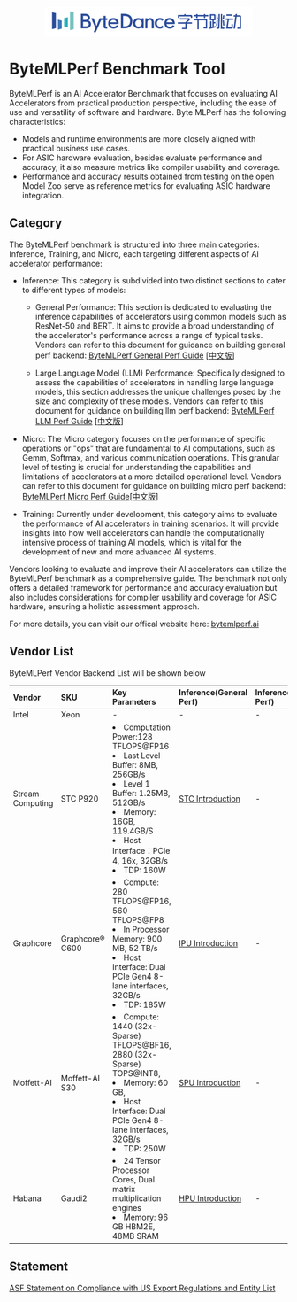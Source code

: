 <div align="center">
  <img src="docs/images/icon.png">
</div>


# ByteMLPerf Benchmark Tool
ByteMLPerf is an AI Accelerator Benchmark that focuses on evaluating AI Accelerators from practical production perspective, including the ease of use and versatility of software and hardware. Byte MLPerf has the following characteristics:
- Models and runtime environments are more closely aligned with practical business use cases.
- For ASIC hardware evaluation, besides evaluate performance and accuracy, it also measure metrics like compiler usability and coverage.
- Performance and accuracy results obtained from testing on the open Model Zoo serve as reference metrics for evaluating ASIC hardware integration.

## Category
The ByteMLPerf benchmark is structured into three main categories: Inference, Training, and Micro, each targeting different aspects of AI accelerator performance:

- Inference: This category is subdivided into two distinct sections to cater to different types of models:

  - General Performance: This section is dedicated to evaluating the inference capabilities of accelerators using common models such as ResNet-50 and BERT. It aims to provide a broad understanding of the accelerator's performance across a range of typical tasks. Vendors can refer to this document for guidance on building general perf backend: [ByteMLPerf General Perf Guide](https://bytedance.us.feishu.cn/docx/L98Mdw3J6obMtJxeRBzuHeRbsof) [[中文版](https://bytedance.feishu.cn/docs/doccno9eLS3OseTA5aMBeeQf2cf#TDK8of)]

  - Large Language Model (LLM) Performance: Specifically designed to assess the capabilities of accelerators in handling large language models, this section addresses the unique challenges posed by the size and complexity of these models. Vendors can refer to this document for guidance on building llm perf backend: [ByteMLPerf LLM Perf Guide](https://bytedance.larkoffice.com/docx/ZoU7dkPXYoKtJtxlrRMcNGMwnTc) [[中文版](https://bytedance.larkoffice.com/docx/ZoU7dkPXYoKtJtxlrRMcNGMwnTc)]

- Micro: The Micro category focuses on the performance of specific operations or "ops" that are fundamental to AI computations, such as Gemm, Softmax, and various communication operations. This granular level of testing is crucial for understanding the capabilities and limitations of accelerators at a more detailed operational level. Vendors can refer to this document for guidance on building micro perf backend: [ByteMLPerf Micro Perf Guide](https://bytedance.us.larkoffice.com/docx/EpjFdSpRsoOIHWxtKgjuRsMPsFB)[[中文版](https://bytedance.us.larkoffice.com/docx/LJWvdGVAzoxXkTxF9h9uIETbsWc)]

- Training: Currently under development, this category aims to evaluate the performance of AI accelerators in training scenarios. It will provide insights into how well accelerators can handle the computationally intensive process of training AI models, which is vital for the development of new and more advanced AI systems.

Vendors looking to evaluate and improve their AI accelerators can utilize the ByteMLPerf benchmark as a comprehensive guide. The benchmark not only offers a detailed framework for performance and accuracy evaluation but also includes considerations for compiler usability and coverage for ASIC hardware, ensuring a holistic assessment approach.

For more details, you can visit our offical website here: [bytemlperf.ai](https://bytemlperf.ai/)

## Vendor List
ByteMLPerf Vendor Backend List will be shown below

| Vendor | SKU | Key Parameters | Inference(General Perf) | Inference(LLM Perf) |
| :---- | :----| :---- | :---- | :---- |
| Intel | Xeon | - | - | - |
| Stream Computing | STC P920 | <li>Computation Power:128 TFLOPS@FP16 <li> Last Level Buffer: 8MB, 256GB/s <li>Level 1 Buffer: 1.25MB, 512GB/s   <li> Memory: 16GB, 119.4GB/S <li> Host Interface：PCIe 4, 16x, 32GB/s <li> TDP: 160W | [STC Introduction](byte_infer_perf/general_perf/backends/STC/README.md) | - |
| Graphcore | Graphcore® C600 | <li>Compute: 280 TFLOPS@FP16, 560 TFLOPS@FP8 <li> In Processor Memory: 900 MB, 52 TB/s <li> Host Interface: Dual PCIe Gen4 8-lane interfaces, 32GB/s <li> TDP: 185W | [IPU Introduction](byte_infer_perf/general_perf/backends/IPU/README.md) | - |
| Moffett-AI | Moffett-AI S30 | <li>Compute: 1440 (32x-Sparse) TFLOPS@BF16, 2880 (32x-Sparse) TOPS@INT8, <li> Memory: 60 GB,  <li> Host Interface: Dual PCIe Gen4 8-lane interfaces, 32GB/s <li> TDP: 250W | [SPU Introduction](byte_infer_perf/general_perf/backends/SPU/README.md) | - |
| Habana | Gaudi2 | <li>24 Tensor Processor Cores, Dual matrix multiplication engines <li> Memory: 96 GB HBM2E, 48MB SRAM | [HPU Introduction](byte_infer_perf/general_perf/backends/HPU/README.md) | - |

## Statement
[ASF Statement on Compliance with US Export Regulations and Entity List](https://news.apache.org/foundation/entry/statement-by-the-apache-software)
